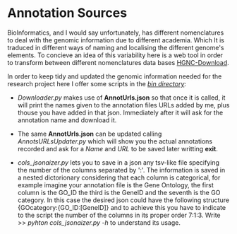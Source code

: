# Annotation Sources
BioInformatics, and I would say unfortunately, has different nomenclatures
to deal with the genomic information due to different academia. Which It is traduced in different ways of naming and localising the different genome's elements.
To concieve an idea of this variability here is a web tool in order to transform between different nomenclatures data bases [HGNC-Download](https://www.genenames.org/cgi-bin/download). 

In order to keep tidy and updated the genomic information needed for the research project here I offer some scripts in the [*bin directory*](https://github.com/EidrianGM/Genrython/tree/master/AnnotationSources/bin): 

* *Downloader.py* makes use of **AnnotUrls.json** so that once it is called, it will print the names given to the annotation files URLs added by me, plus thouse you have added in that json. Immediately after it will ask for the annotation name and download it.

* The same **AnnotUrls.json** can be updated calling *AnnotsURLsUpdater.py* which will show you the actual annotations recorded and ask for a *Name* and *URL* to be saved later writting **exit**.  

* *cols_jsonaizer.py* lets you to save in a json any tsv-like file specifying the number of the columns separated by ':'. The information is saved in a nested dictorionary considering that each column is categorical, for example imagine your annotation file is the Gene Ontology, the first column is the GO_ID the third is the GeneID and the seventh is the GO category. In this case the desired json could have the following structure {GOcategory:{GO_ID:[GeneID]} and to achieve this you have to indicate to the script the number of the columns in its proper order 7:1:3. Write >> *pyhton cols_jsonaizer.py -h* to understand its usage. 



